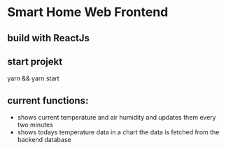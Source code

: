 # Smart Home Web Frontend

## build with ReactJs

## start projekt

yarn && yarn start

## current functions:

- shows current temperature and air humidity and updates them every two minutes
- shows todays temperature data in a chart the data is fetched from the backend database
